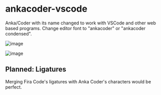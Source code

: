 # ankacoder-vscode
Anka/Coder with its name changed to work with VSCode and other web based programs. Change editor font to "ankacoder" or "ankacoder condensed".

![image](https://user-images.githubusercontent.com/48076233/215872186-04445109-8717-4658-bdd2-32503aa5aba0.png)

![image](https://user-images.githubusercontent.com/48076233/215873746-ef69ad13-35d1-4c27-8e26-ba33f456fb87.png)

## Planned: Ligatures
Merging Fira Code's ligatures with Anka Coder's characters would be perfect.
